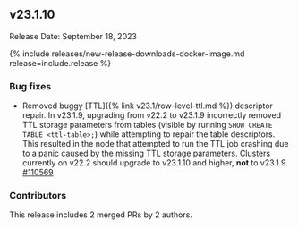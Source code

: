 ## v23.1.10

Release Date: September 18, 2023

{% include releases/new-release-downloads-docker-image.md release=include.release %}

<h3 id="v23-1-10-bug-fixes">Bug fixes</h3>

- Removed buggy [TTL]({% link v23.1/row-level-ttl.md %}) descriptor repair. In v23.1.9, upgrading from v22.2 to v23.1.9 incorrectly removed TTL storage parameters from tables (visible by running `SHOW CREATE TABLE <ttl-table>;`) while attempting to repair the table descriptors. This resulted in the node that attempted to run the TTL job crashing due to a panic caused by the missing TTL storage parameters. Clusters currently on v22.2 should upgrade to v23.1.10 and higher, **not** to v23.1.9. [#110569][#110569]

<div class="release-note-contributors" markdown="1">

<h3 id="v23-1-10-contributors">Contributors</h3>

This release includes 2 merged PRs by 2 authors.

</div>

[#110569]: https://github.com/cockroachdb/cockroach/pull/110569
